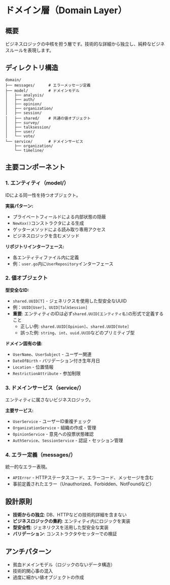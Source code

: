 # ドメイン層（Domain Layer）

## 概要

ビジネスロジックの中核を担う層です。技術的な詳細から独立し、純粋なビジネスルールを表現します。

## ディレクトリ構造

```
domain/
├── messages/      # エラーメッセージ定義
├── model/         # ドメインモデル
│   ├── analysis/
│   ├── auth/
│   ├── opinion/
│   ├── organization/
│   ├── session/
│   ├── shared/    # 共通の値オブジェクト
│   ├── survey/
│   ├── talksession/
│   ├── user/
│   └── vote/
└── service/       # ドメインサービス
    ├── organization/
    └── timeline/
```

## 主要コンポーネント

### 1. エンティティ（model/）

IDによる同一性を持つオブジェクト。

**実装パターン:**
- プライベートフィールドによる内部状態の隠蔽
- `NewXxx()`コンストラクタによる生成
- ゲッターメソッドによる読み取り専用アクセス
- ビジネスロジックを含むメソッド

**リポジトリインターフェース:**
- 各エンティティファイル内に定義
- 例：`user.go`内に`UserRepository`インターフェース

### 2. 値オブジェクト

**型安全なID:**
- `shared.UUID[T]` - ジェネリクスを使用した型安全なUUID
- 例：`UUID[User]`、`UUID[TalkSession]`
- **重要**: エンティティのIDは必ず`shared.UUID[エンティティ名]`の形式で定義すること
  - 正しい例: `shared.UUID[Opinion]`、`shared.UUID[Vote]`
  - 誤った例: `string`、`int`、`uuid.UUID`などのプリミティブ型

**ドメイン固有の値:**
- `UserName`、`UserSubject` - ユーザー関連
- `DateOfBirth` - バリデーション付き生年月日
- `Location` - 位置情報
- `RestrictionAttribute` - 参加制限

### 3. ドメインサービス（service/）

エンティティに属さないビジネスロジック。

**主要サービス:**
- `UserService` - ユーザーID重複チェック
- `OrganizationService` - 組織の作成・管理
- `OpinionService` - 意見への投票状態確認
- `AuthService`、`SessionService` - 認証・セッション管理

### 4. エラー定義（messages/）

統一的なエラー表現。

- `APIError` - HTTPステータスコード、エラーコード、メッセージを含む
- 事前定義されたエラー（Unauthorized、Forbidden、NotFoundなど）

## 設計原則

- **技術からの独立**: DB、HTTPなどの技術的詳細を含まない
- **ビジネスロジックの集約**: エンティティ内にロジックを実装
- **型安全性**: ジェネリクスを活用した型安全な実装
- **バリデーション**: コンストラクタやセッターでの検証

## アンチパターン

- 貧血ドメインモデル（ロジックのないデータ構造）
- 技術的関心事の混入
- 過度に細かい値オブジェクトの作成